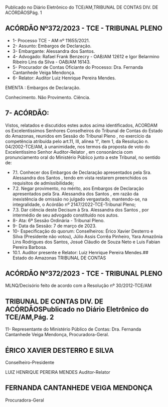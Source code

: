 Publicado  no  Diário  Eletrônico do TCE/AM,TRIBUNAL DE CONTAS DIV. DE ACÓRDÃOSPág. 1

## ACÓRDÃO Nº372/2023 - TCE - TRIBUNAL PLENO

- 1- Processo TCE - AM nº 11655/2021.
- 2- Assunto: Embargos de Declaração.
- 3- Embargante: Alessandra dos Santos.
- 4- Advogado: Rafael Frank Benzecry - OAB/AM 12612 e Igor Belarmino Ribeiro Lins da Silva - OAB/AM 16143.
- 5- Procurador  de  Contas  Oficiante  do  Processo: Dra.  Fernanda  Cantanhede  Veiga Mendonça.
- 6- Relator: Auditor Luiz Henrique Pereira Mendes.

EMENTA : Embargos de Declaração.

Conhecimento. Não Provimento. Ciência.

## 7- ACÓRDÃO:

Vistos, relatados e discutidos estes autos acima identificados, ACORDAM os Excelentíssimos Senhores Conselheiros do Tribunal de Contas do Estado do Amazonas, reunidos  em  Sessão  do Tribunal  Pleno ,  no  exercício  da  competência  atribuída  pelo art.11,  III,  alínea  'f',  item  1,  da  Resolução  n.  04/2002-TCE/AM, à  unanimidade, nos termos da proposta de voto do Excelentíssimo Senhor Auditor-Relator , em consonância com pronunciamento oral do Ministério Público junto a este Tribunal, no sentido de:

- 7.1. Conhecer dos Embargos  de  Declaração apresentados pela Sra. Alessandra  dos  Santos , tendo  em  vista  restarem  preenchidos  os requisitos de admissibilidade;
- 7.2. Negar provimento, no mérito, aos Embargos de Declaração apresentados pela Sra. Alessandra dos Santos , em razão da inexistência de omissão no julgado vergastado, mantendo-se, na integralidade, o Acórdão nº 2147/2022-TCE-Tribunal Pleno;
- 7.3. Dar  ciência deste Decisum à Sra.  Alessandra  dos  Santos , por intermédio de seu advogado constituído nos autos.
- 8- Ata: 6ª Sessão Ordinária - Tribunal Pleno.
- 9- Data da Sessão: 7 de março de 2023.
- 10-  Especificação do quorum: Conselheiros: Érico Xavier Desterro e Silva (Presidente não votou),  Júlio  Assis  Corrêa  Pinheiro,  Yara  Amazônia  Lins  Rodrigues  dos  Santos, Josué Cláudio de Souza Neto e Luis Fabian Pereira Barbosa.
- 10.1. Auditor presente e Relator: Luiz Henrique Pereira Mendes.## Estado do Amazonas TRIBUNAL DE CONTAS

## ACÓRDÃO Nº372/2023 - TCE - TRIBUNAL PLENO

MLNQ/Decisório feito de acordo com a Resolução nº 30/2012-TCE/AM

## TRIBUNAL DE CONTAS DIV. DE ACÓRDÃOSPublicado  no  Diário  Eletrônico do TCE/AM,Pág. 2

11-  Representante do Ministério Público de Contas: Dra. Fernanda Cantanhede Veiga Mendonça, Procuradora-Geral.

## ÉRICO XAVIER DESTERRO E SILVA

Conselheiro-Presidente

LUIZ HENRIQUE PEREIRA MENDES Auditor-Relator

## FERNANDA CANTANHEDE VEIGA MENDONÇA

Procuradora-Geral